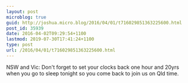 ```yaml
---
layout: post
microblog: true
guid: http://joshua.micro.blog/2016/04/01/t716029851363225600.html
post_id: 35939
date: 2016-04-02T09:29:54+1100
lastmod: 2019-07-30T17:41:24+1100
type: post
url: /2016/04/01/t716029851363225600.html
---
```

NSW and Vic: Don't forget to set your clocks back one hour and 20yrs when you go to sleep tonight so you come back to join us on Qld time.
